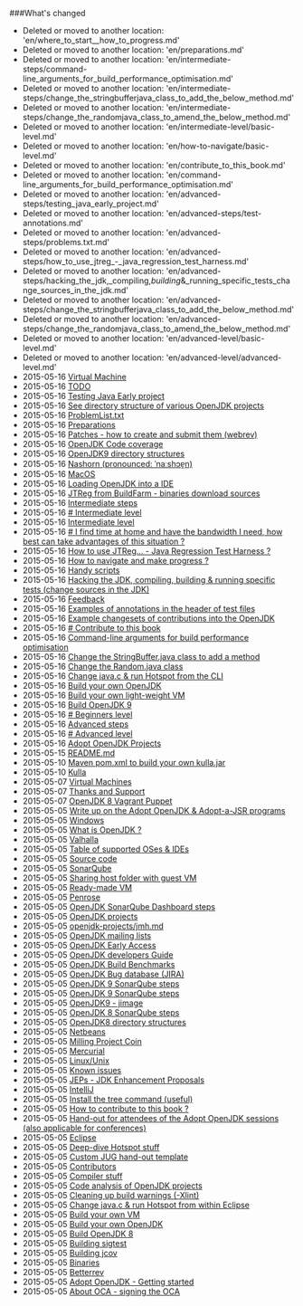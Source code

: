 ###What's changed


* Deleted or moved to another location: 'en/where_to_start__how_to_progress.md'
* Deleted or moved to another location: 'en/preparations.md'
* Deleted or moved to another location: 'en/intermediate-steps/command-line_arguments_for_build_performance_optimisation.md'
* Deleted or moved to another location: 'en/intermediate-steps/change_the_stringbufferjava_class_to_add_the_below_method.md'
* Deleted or moved to another location: 'en/intermediate-steps/change_the_randomjava_class_to_amend_the_below_method.md'
* Deleted or moved to another location: 'en/intermediate-level/basic-level.md'
* Deleted or moved to another location: 'en/how-to-navigate/basic-level.md'
* Deleted or moved to another location: 'en/contribute_to_this_book.md'
* Deleted or moved to another location: 'en/command-line_arguments_for_build_performance_optimisation.md'
* Deleted or moved to another location: 'en/advanced-steps/testing_java_early_project.md'
* Deleted or moved to another location: 'en/advanced-steps/test-annotations.md'
* Deleted or moved to another location: 'en/advanced-steps/problems.txt.md'
* Deleted or moved to another location: 'en/advanced-steps/how_to_use_jtreg_-_java_regression_test_harness.md'
* Deleted or moved to another location: 'en/advanced-steps/hacking_the_jdk,_compiling,_building_&_running_specific_tests_change_sources_in_the_jdk.md'
* Deleted or moved to another location: 'en/advanced-steps/change_the_stringbufferjava_class_to_add_the_below_method.md'
* Deleted or moved to another location: 'en/advanced-steps/change_the_randomjava_class_to_amend_the_below_method.md'
* Deleted or moved to another location: 'en/advanced-level/basic-level.md'
* Deleted or moved to another location: 'en/advanced-level/advanced-level.md'
* 2015-05-16 [Virtual Machine](known-issues/known_issues_virtual_machine.md)
* 2015-05-16 [ TODO](virtual-machines/TODO.md)
* 2015-05-16 [Testing Java Early project](intermediate-steps/testing_java_early_project.md)
* 2015-05-16 [See directory structure of various OpenJDK projects](intermediate-steps/see_directory_structure_of_various_openjdk_projects.md)
* 2015-05-16 [ProblemList.txt](intermediate-steps/problems.txt.md)
* 2015-05-16 [Preparations](intermediate-steps/preparations.md)
* 2015-05-16 [Patches - how to create and submit them (webrev)](intermediate-steps/patches_-_how_to_create_and_submit_them_webrev.md)
* 2015-05-16 [OpenJDK Code coverage](advanced-steps/openjdk_code_coverage.md)
* 2015-05-16 [OpenJDK9 directory structures](intermediate-steps/openjdk9_directory_structures.md)
* 2015-05-16 [Nashorn (pronounced: ˈnaːshɔɐ̯n)](openjdk-projects/nashorn.md)
* 2015-05-16 [MacOS](known-issues/known_issues_macos.md)
* 2015-05-16 [Loading OpenJDK into a IDE](source-code/loading_openjdk_into_ide.md)
* 2015-05-16 [JTReg from BuildFarm - binaries download sources](binaries/jtreg_from_buildfarm.md)
* 2015-05-16 [Intermediate steps](intermediate-steps/intermediate_steps.md)
* 2015-05-16 [# Intermediate level](how-to-navigate/intermediate-level.md)
* 2015-05-16 [Intermediate level](basic-level.md)
* 2015-05-16 [# I find time at home and have the bandwidth I need, how best can take advantages of this situation ?](how-to-navigate/free-time-ample-bandwidth.md)
* 2015-05-16 [How to use JTReg… - Java Regression Test Harness ?](intermediate-steps/how_to_use_jtreg_-_java_regression_test_harness.md)
* 2015-05-16 [How to navigate and make progress ?](how-to-navigate/how-to-navigate-and-make-progress.md)
* 2015-05-16 [Handy scripts](handy-scripts-for-OpenJDK-developers.md)
* 2015-05-16 [Hacking the JDK, compiling, building & running specific tests (change sources in the JDK)](intermediate-steps/hacking_the_jdk,_compiling,_building_&_running_specific_tests_change_sources_in_the_jdk.md)
* 2015-05-16 [Feedback](feedback.md)
* 2015-05-16 [Examples of annotations in the header of test files](intermediate-steps/test-annotations.md)
* 2015-05-16 [Example changesets of contributions into the OpenJDK](intermediate-steps/example_changesets_of_contributions_into_the_openjdk.md)
* 2015-05-16 [# Contribute to this book](how-to-navigate/contribute_to_this_book.md)
* 2015-05-16 [Command-line arguments for build performance optimisation](advanced-steps/command-line_arguments_for_build_performance_optimisation.md)
* 2015-05-16 [Change the StringBuffer.java class to add a method](intermediate-steps/change_the_stringbufferjava_class_to_add_a_new_method.md)
* 2015-05-16 [Change the Random.java class](intermediate-steps/change_the_randomjava_class.md)
* 2015-05-16 [Change java.c & run Hotspot from the CLI](advanced-steps/change_javac_&_run_hotspot_from_the_cli.md)
* 2015-05-16 [Build your own OpenJDK](binaries/build_your_own_openjdk.md)
* 2015-05-16 [Build your own light-weight VM](virtual-machines/build_your_own_lightweight_vm.md)
* 2015-05-16 [Build OpenJDK 9](binaries/build_openjdk_9.md)
* 2015-05-16 [# Beginners level](how-to-navigate/beginners-level.md)
* 2015-05-16 [Advanced steps](advanced-steps/advanced_steps.md)
* 2015-05-16 [# Advanced level](how-to-navigate/advanced-level.md)
* 2015-05-16 [Adopt OpenJDK Projects](adoptopenjdk-projects/adopt_openjdk_projects.md)
* 2015-05-15 [README.md](README.md)
* 2015-05-10 [Maven pom.xml to build your own kulla.jar](openjdk-projects/kulla-pom-xml.md)
* 2015-05-10 [Kulla](openjdk-projects/kulla.md)
* 2015-05-07 [Virtual Machines](virtual-machines/virtual_machines.md)
* 2015-05-07 [Thanks and Support](thanks_and_support.md)
* 2015-05-07 [OpenJDK 8 Vagrant Puppet](virtual-machines/adoptjdk_puppet_vm.md)
* 2015-05-05 [Write up on the Adopt OpenJDK & Adopt-a-JSR programs](adopt-openjdk-getting-started/write_up_on_the_adopt_openjdk_&_adopt-a-jsr_programs.md)
* 2015-05-05 [Windows](known-issues/known_issues_windows.md)
* 2015-05-05 [What is OpenJDK ?](adopt-openjdk-getting-started/what_is_openjdk.md)
* 2015-05-05 [Valhalla](openjdk-projects/valhalla.md)
* 2015-05-05 [Table of supported OSes & IDEs](adopt-openjdk-getting-started/table_of_supported_oses_&_ides.md)
* 2015-05-05 [Source code](source-code/source_code.md)
* 2015-05-05 [SonarQube](known-issues/known_issues_sonarqube.md)
* 2015-05-05 [Sharing host folder with guest VM](virtual-machines/sharing_host_folder_with_guest_vm.md)
* 2015-05-05 [Ready-made VM](virtual-machines/ready-made_vm.md)
* 2015-05-05 [Penrose](openjdk-projects/penrose.md)
* 2015-05-05 [OpenJDK SonarQube Dashboard steps](intermediate-steps/openjdk_sonarqube_dashboard_steps.md)
* 2015-05-05 [OpenJDK projects](openjdk-projects/openjdk_projects.md)
* 2015-05-05 [openjdk-projects/jmh.md](openjdk-projects/jmh.md)
* 2015-05-05 [OpenJDK mailing lists](openjdk-mailing-lists.md)
* 2015-05-05 [OpenJDK Early Access](binaries/openjdk_early_access.md)
* 2015-05-05 [OpenJDK developers Guide](intermediate-steps/openjdk_developers_guide.md)
* 2015-05-05 [OpenJDK Build Benchmarks](adopt-openjdk-getting-started/openjdk-build-benchmarks.md)
* 2015-05-05 [OpenJDK Bug database (JIRA)](adopt-openjdk-getting-started/openjdk_bug_database_jira.md)
* 2015-05-05 [OpenJDK 9 SonarQube steps](intermediate-steps/openjdk9_sonarqube_steps.md)
* 2015-05-05 [OpenJDK 9 SonarQube steps](intermediate-steps/openjdk_9_sonarqube_steps.md)
* 2015-05-05 [OpenJDK9 - jimage](intermediate-steps/openjdk9-jimage.md)
* 2015-05-05 [OpenJDK 8 SonarQube steps](intermediate-steps/openjdk8_sonarqube_steps.md)
* 2015-05-05 [OpenJDK8 directory structures](intermediate-steps/openjdk8_directory_structures.md)
* 2015-05-05 [Netbeans](source-code/loading_openjdk_in_netbeans.md)
* 2015-05-05 [Milling Project Coin](intermediate-steps/milling_project_coin.md)
* 2015-05-05 [Mercurial](known-issues/known_issues_mercurial.md)
* 2015-05-05 [Linux/Unix](known-issues/known_issues_linuxunix.md)
* 2015-05-05 [Known issues](known-issues/known_issues.md)
* 2015-05-05 [JEPs - JDK Enhancement Proposals](intermediate-steps/jeps_-_jdk_enhancement_proposals.md)
* 2015-05-05 [IntelliJ](source-code/loading_openjdk_in_intellij.md)
* 2015-05-05 [Install the tree command (useful)](adopt-openjdk-getting-started/install_the_tree_command.md)
* 2015-05-05 [How to contribute to this book ?](contribute.md)
* 2015-05-05 [Hand-out for attendees of the Adopt OpenJDK sessions (also applicable for conferences)](adopt-openjdk-getting-started/hand-out_for_attendees_of_the_adopt_openjdk_sessions_also_applicable_for_conferences.md)
* 2015-05-05 [Eclipse](source-code/loading_openjdk_in_eclipse.md)
* 2015-05-05 [Deep-dive Hotspot stuff](advanced-steps/deep-dive_hotspot_stuff.md)
* 2015-05-05 [Custom JUG hand-out template](adopt-openjdk-getting-started/custom_jug_hand-out_template.md)
* 2015-05-05 [Contributors](contributors.md)
* 2015-05-05 [Compiler stuff](advanced-steps/compiler_stuff.md)
* 2015-05-05 [Code analysis of OpenJDK projects](intermediate-steps/code_analysis_of_openjdk_projects.md)
* 2015-05-05 [Cleaning up build warnings (-Xlint)](intermediate-steps/cleaning_up_build_warnings.md)
* 2015-05-05 [Change java.c & run Hotspot from within Eclipse](advanced-steps/change_javac_&_run_hotspot_from_within_eclipse.md)
* 2015-05-05 [Build your own VM](virtual-machines/build_your_own_vm.md)
* 2015-05-05 [Build your own OpenJDK](virtual-machines/build_your_own_openjdk.md)
* 2015-05-05 [Build OpenJDK 8](binaries/build_openjdk_8.md)
* 2015-05-05 [Building sigtest](advanced-steps/building_sigtest.md)
* 2015-05-05 [Building jcov](advanced-steps/building_jcov.md)
* 2015-05-05 [Binaries](binaries/binaries.md)
* 2015-05-05 [Betterrev](adoptopenjdk-projects/adoptopenjdk_projects_betterrev.md)
* 2015-05-05 [Adopt OpenJDK - Getting started](adopt-openjdk-getting-started/adopt_openjdk_-_getting_started.md)
* 2015-05-05 [About OCA - signing the OCA](adopt-openjdk-getting-started/about_oca_-_signing_the_oca.md)
